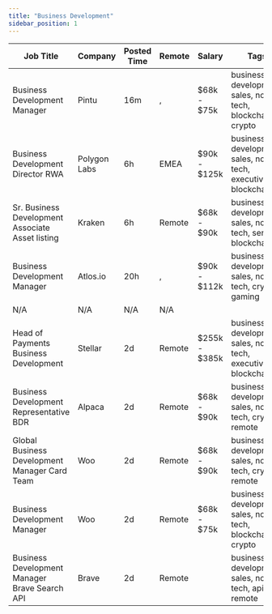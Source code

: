 ```yaml
---
title: "Business Development"
sidebar_position: 1
---
```


| Job Title | Company | Posted Time | Remote | Salary | Tags | Apply Link |
|-----------|---------|-------------|--------|--------|------|------------|
| Business Development Manager | Pintu | 16m | , | $68k - $75k | business development, sales, non tech, blockchain, crypto | [Apply](https://web3.career/business-development-manager-pintu/103058) |
| Business Development Director RWA | Polygon Labs | 6h | EMEA | $90k - $125k | business development, sales, non tech, executive, blockchain | [Apply](https://web3.career/business-development-director-rwa-polygonlabs/102991) |
| Sr. Business Development Associate Asset listing | Kraken | 6h | Remote | $68k - $90k | business development, sales, non tech, senior, blockchain | [Apply](https://web3.career/sr-business-development-associate-asset-listing-kraken/102985) |
| Business Development Manager | Atlos.io | 20h | , | $90k - $112k | business development, sales, non tech, crypto, gaming | [Apply](https://web3.career/business-development-manager-atlos-io/102935) |
| N/A | N/A | N/A | N/A |  |  | [Apply](https://web3.career/metana) |
| Head of Payments Business Development | Stellar | 2d | Remote | $255k - $385k | business development, sales, non tech, executive, blockchain | [Apply](https://web3.career/head-of-payments-business-development-stellar/97571) |
| Business Development Representative BDR | Alpaca | 2d | Remote | $68k - $90k | business development, sales, non tech, crypto, remote | [Apply](https://web3.career/business-development-representative-bdr-alpaca/102460) |
| Global Business Development Manager Card Team | Woo | 2d | Remote | $68k - $90k | business development, sales, non tech, crypto, remote | [Apply](https://web3.career/global-business-development-manager-card-team-woo/95645) |
| Business Development Manager | Woo | 2d | Remote | $68k - $75k | business development, sales, non tech, blockchain, crypto | [Apply](https://web3.career/business-development-manager-woo/95644) |
| Business Development Manager Brave Search API | Brave | 2d | Remote |  | business development, sales, non tech, api, remote | [Apply](https://web3.career/business-development-manager-brave-search-api-brave/102795) |
